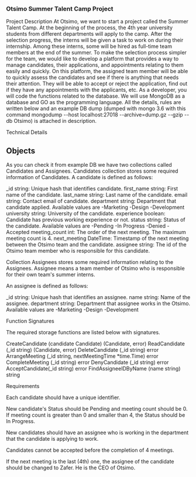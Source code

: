 ### Otsimo Summer Talent Camp Project

Project Description
At Otsimo, we want to start a project called the Summer Talent Camp. At the beginning of the process, the 4th year university students from different departments will apply to the camp. After the selection progress, the interns will be given a task to work on during their internship. Among these interns, some will be hired as full-time team members at the end of the summer. To make the selection process simpler for the team, we would like to develop a platform that provides a way to manage candidates, their applications, and appointments relating to them easily and quickly. On this platform, the assigned team member will be able to quickly assess the candidates and see if there is anything that needs their attention. They will be able to accept or reject the application, find out if they have any appointments with the applicants, etc. As a developer, you will code the functions related to the database. We will use MongoDB as a database and GO as the programming language. All the details, rules are written below and an example DB dump (dumped with mongo 3.6 with this command mongodump --host localhost:27018 --archive=dump.gz --gzip --db Otsimo) is attached in description.

Technical Details

## Objects
As you can check it from example DB we have two collections called Candidates and Assignees.
Candidates collection stores some required information of Candidates.
A candidate is defined as follows:

_id string: Unique hash that identifies candidate.
first_name string: First name of the candidate.
last_name string: Last name of the candidate.
email string: Contact email of candidate.
department string: Department that candidate applied.
Available values are
-Marketing
-Design
-Development
university string: University of the candidate.
experience boolean: Candidate has previous working experience or not.
status string: Status of the candidate.
Available values are
-Pending
-In Progress
-Denied
-Accepted
meeting_count int: The order of the next meeting. The maximum meeting count is 4.
next_meeting DateTime: Timestamp of the next meeting between the Otsimo team and the candidate.
assignee string: The id of the Otsimo team member who is responsible for this candidate.

Collection Assignees stores some required information relating to the Assignees. Assignee means a team member of Otsimo who is responsible for their own team's summer interns.

An assignee is defined as follows:

_id string: Unique hash that identifies an assignee.
name string: Name of the assignee.
department string: Department that assignee works in the Otsimo.
Available values are
-Marketing
-Design
-Development

Function Signatures

The required storage functions are listed below with signatures.

CreateCandidate (candidate Candidate) (Candidate, error)
ReadCandidate (_id string) (Candidate, error)
DeleteCandidate (_id string) error
ArrangeMeeting (_id string, nextMeetingTime *time.Time) error
CompleteMeeting (_id string) error
DenyCandidate (_id string) error
AcceptCandidate(_id string) error
FindAssigneeIDByName (name string) string

Requirements

Each candidate should have a unique identifier.

New candidate's Status should be Pending and meeting count should be 0. If meeting count is greater than 0 and smaller than 4, the Status should be In Progress.

New candidates should have an assignee who is working in the department that the candidate is applying to work.

Candidates cannot be accepted before the completion of 4 meetings.

If the next meeting is the last (4th) one, the assignee of the candidate should be changed to Zafer. He is the CEO of Otsimo.

